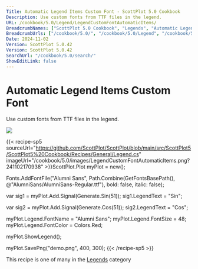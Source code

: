 ```yaml
---
Title: Automatic Legend Items Custom Font - ScottPlot 5.0 Cookbook
Description: Use custom fonts from TTF files in the legend.
URL: /cookbook/5.0/Legend/LegendCustomFontAutomaticItems/
BreadcrumbNames: ["ScottPlot 5.0 Cookbook", "Legends", "Automatic Legend Items Custom Font"]
BreadcrumbUrls: ["/cookbook/5.0/", "/cookbook/5.0/Legend", "/cookbook/5.0/Legend/LegendCustomFontAutomaticItems"]
Date: 2024-11-02
Version: ScottPlot 5.0.42
Version: ScottPlot 5.0.42
SearchUrl: "/cookbook/5.0/search/"
ShowEditLink: false
---
```



<div class='d-flex align-items-center mt-5'>
<h1 class='me-2 text-dark my-0 border-0'>Automatic Legend Items Custom Font</h1>
</div>

Use custom fonts from TTF files in the legend.

[![](/cookbook/5.0/images/LegendCustomFontAutomaticItems.png?241102170938)](/cookbook/5.0/images/LegendCustomFontAutomaticItems.png?241102170938)

{{< recipe-sp5 sourceUrl="https://github.com/ScottPlot/ScottPlot/blob/main/src/ScottPlot5/ScottPlot5%20Cookbook/Recipes/General/Legend.cs" imageUrl="/cookbook/5.0/images/LegendCustomFontAutomaticItems.png?241102170938" >}}ScottPlot.Plot myPlot = new();

Fonts.AddFontFile("Alumni Sans", Path.Combine(GetFontsBasePath(), @"AlumniSans/AlumniSans-Regular.ttf"), bold: false, italic: false);

var sig1 = myPlot.Add.Signal(Generate.Sin(51));
sig1.LegendText = "Sin";

var sig2 = myPlot.Add.Signal(Generate.Cos(51));
sig2.LegendText = "Cos";

myPlot.Legend.FontName = "Alumni Sans";
myPlot.Legend.FontSize = 48;
myPlot.Legend.FontColor = Colors.Red;

myPlot.ShowLegend();

myPlot.SavePng("demo.png", 400, 300);
{{< /recipe-sp5 >}}

<div class='my-5 text-center'>This recipe is one of many in the <a href='/cookbook/5.0/Legend'>Legends</a> category</div>


